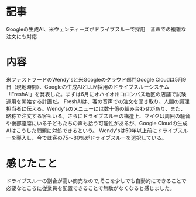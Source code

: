 # 記事
Googleの生成AI、米ウェンディーズがドライブスルーで採用　音声での複雑な注文にも対応

# 内容
米ファストフードのWendy'sと米Googleのクラウド部門Google Cloudは5月9日（現地時間）、Googleの生成AIとLLM採用のドライブスルーシステム「FreshAI」を発表した。まずは6月にオハイオ州コロンバス地区の店舗で試験運用を開始する計画だ。
FreshAIは、客の音声での注文を聞き取り、人間の調理担当者に伝える。Wendy'sのメニューには数十億の組み合わせがあり、また、略称で注文する客もいる。さらにドライブスルーの構造上、マイクは周囲の騒音や後部座席にいる子どもたちの声も拾う可能性があるが、Google Cloudの生成AIはこうした問題に対処できるという。
Wendy'sは50年以上前にドライブスルーを導入し、今では客の75～80％がドライブスルーを選択している。

# 感じたこと
ドライブスルーの割合が高い商売なので,そこを少しでも自動的にできることで必要なところに従業員を配置できることで無駄がなくなると感じました。

